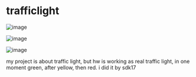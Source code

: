 # trafficlight

![image](https://user-images.githubusercontent.com/76108792/141933351-aa8ec608-e01f-4998-a505-d69892629c1e.png)


![image](https://user-images.githubusercontent.com/76108792/141933368-4e3c263a-fa14-4416-ac7d-786bb5d895bf.png)


![image](https://user-images.githubusercontent.com/76108792/141933385-a6630632-3fb7-4b1a-9c88-f1166c604c8e.png)


my project is about traffic light, but hw is working as real traffic light, in one moment green, after yellow, then red. i did it by sdk17
